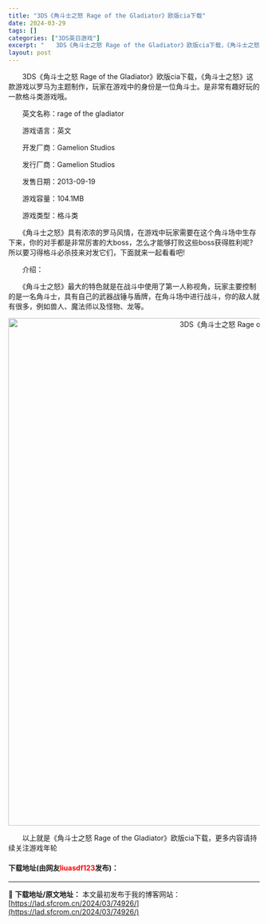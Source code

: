 ```yaml
---
title: "3DS《角斗士之怒 Rage of the Gladiator》欧版cia下载"
date: 2024-03-29
tags: []
categories: ["3DS英日游戏"]
excerpt: "　　3DS《角斗士之怒 Rage of the Gladiator》欧版cia下载，《角斗士之怒》这款游戏以罗马为主题制作，玩家在游戏中的身份是一位角斗士。是非常有趣好玩的一款格斗类游戏哦。 　　英文名称：rage of the gladiator 　　游戏语言：英文 　　开发厂商：Gamelion&hellip;"
layout: post
---
```


 <p>　　3DS《角斗士之怒 Rage of the Gladiator》欧版cia下载，《角斗士之怒》这款游戏以罗马为主题制作，玩家在游戏中的身份是一位角斗士。是非常有趣好玩的一款格斗类游戏哦。</p> <p>　　英文名称：rage of the gladiator</p> <p>　　游戏语言：英文</p> <p>　　开发厂商：Gamelion Studios</p> <p>　　发行厂商：Gamelion Studios</p> <p>　　发售日期：2013-09-19</p> <p>　　游戏容量：104.1MB</p> <p>　　游戏类型：格斗类</p> <p>　　《角斗士之怒》具有浓浓的罗马风情，在游戏中玩家需要在这个角斗场中生存下来，你的对手都是非常厉害的大boss，怎么才能够打败这些boss获得胜利呢?所以要习得格斗必杀技来对发它们，下面就来一起看看吧!</p> <p>　　介绍：</p> <p>　　《角斗士之怒》最大的特色就是在战斗中使用了第一人称视角，玩家主要控制的是一名角斗士，具有自己的武器战锤与盾牌，在角斗场中进行战斗，你的敌人就有很多，例如兽人、魔法师以及怪物、龙等。</p> <p align="center"><img align="" border="0" src="https://lad.sfcrom.cn/wp-content/uploads/2024/03/20240329_660633deab283.jpg" width="1016" alt="3DS《角斗士之怒 Rage of the Gladiator》欧版cia下载" /></p> <p>　　以上就是《角斗士之怒 Rage of the Gladiator》欧版cia下载，更多内容请持续关注游戏年轮</p> <p><h4>下载地址(由网友<font color="red">liuasdf123</font>发布)：</h4></p> 

---
📖 **下载地址/原文地址：** 本文最初发布于我的博客网站：[https://lad.sfcrom.cn/2024/03/74926/](https://lad.sfcrom.cn/2024/03/74926/)

